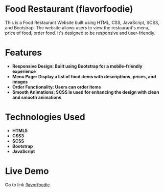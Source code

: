 # Food Restaurant (flavorfoodie)

This is a Food Restaurant Website built using HTML, CSS, JavaScript, SCSS, and Bootstrap. The website allows users to view the restaurant's menu, price of food, order food. It's designed to be responsive and user-friendly.

# Features

- **Responsive Design: Built using Bootstrap for a mobile-friendly experience**
- **Menu Page: Display a list of food items with descriptions, prices, and images**
- **Order Functionality: Users can order items**
- **Smooth Animations: SCSS is used for enhancing the design with clean and smooth animations**


# Technologies Used

- **HTML5**
- **CSS3**
- **SCSS**
- **Bootstrap**
- **JavaScript**


# Live Demo
Go to link [flavorfoodie](https://sakib-hossain23.github.io/food-restaurant/)
